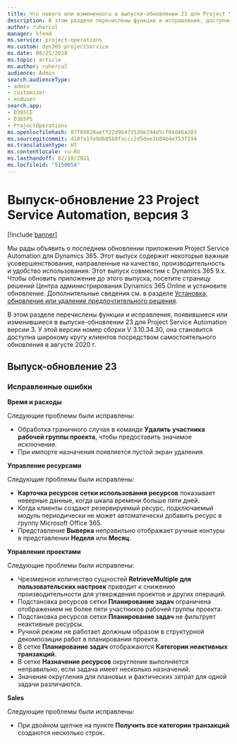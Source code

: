```yaml
---
title: Что нового или измененного в выпуске-обновлении 23 для Project Service Automation версии 3
description: В этом разделе перечислены функции и исправления, доступные в выпуске-обновлении 23 для Project Service Automation версии 3.
author: ruhercul
manager: kfend
ms.service: project-operations
ms.custom: dyn365-projectservice
ms.date: 08/25/2020
ms.topic: article
ms.author: ruhercul
audience: Admin
search.audienceType:
- admin
- customizer
- enduser
search.app:
- D365CE
- D365PS
- ProjectOperations
ms.openlocfilehash: 87f89828aeff22d9b473539e294d5cf04d46a203
ms.sourcegitcommit: 418fa1fe9d605b8faccc2d5dee1b04b4e753f194
ms.translationtype: HT
ms.contentlocale: ru-RU
ms.lasthandoff: 02/10/2021
ms.locfileid: "5150054"
---
```

# <a name="project-service-automation-update-release-23-v3"></a>Выпуск-обновление 23 Project Service Automation, версия 3

[!include [banner](../includes/psa-now-project-operations.md)]

Мы рады объявить о последнем обновлении приложения Project Service Automation для Dynamics 365. Этот выпуск содержит некоторые важные усовершенствования, направленные на качество, производительность и удобство использования. Этот выпуск совместим с Dynamics 365 9.x. Чтобы обновить приложение до этого выпуска, посетите страницу решений Центра администрирования Dynamics 365 Online и установите обновление. Дополнительные сведения см. в разделе [Установка, обновление или удаление предпочтительного решения](https://docs.microsoft.com/power-platform/admin/install-remove-preferred-solution).

В этом разделе перечислены функции и исправления, появившиеся или изменившиеся в выпуске-обновлении 23 для Project Service Automation версии 3. У этой версии номер сборки V 3.10.34.30, она становится доступна широкому кругу клиентов посредством самостоятельного обновления в августе 2020 г.

## <a name="update-release-23"></a>Выпуск-обновление 23

### <a name="bug-fixes"></a>Исправленные ошибки

**Время и расходы**

Следующие проблемы были исправлены:
- Обработка граничного случая в команде **Удалить участника рабочей группы проекта**, чтобы предоставить значимое исключение.
- При импорте назначения появляется пустой экран удаления.

**Управление ресурсами**

Следующие проблемы были исправлены:

- **Карточка ресурсов сетки использования ресурсов** показывает неверные данные, когда шкала времени больше пяти дней.
- Когда клиенты создают резервируемый ресурс, подключаемый модуль периодически не может автоматически добавить ресурс в группу Microsoft Office 365.
- Представление **Выверка** неправильно отображает ручные контуры в представлении **Неделя** или **Месяц**.

**Управление проектами**

Следующие проблемы были исправлены:

- Чрезмерное количество сущностей **RetrieveMultiple для пользовательских настроек** приводит к снижению производительности для утверждения проектов и других операций.
- Подстановка ресурсов сетки **Планирование задач** ограничена отображением не более пяти участников рабочей группы проекта. 
- Подстановка ресурсов сетки **Планирование задач** не фильтрует неактивные ресурсы.
- Ручной режим не работает должным образом в структурной декомпозиции работ в планировании проекта.
- В сетке **Планирование задач** отображаются **Категории неактивных транзакций**.
- В сетке **Назначение ресурсов** округление выполняется неправильно, если задача имеет несколько назначений.
- Значения округления для плановых и фактических затрат для одной задачи различаются.

**Sales**

Следующие проблемы были исправлены:

- При двойном щелчке на пункте **Получить все категории транзакций** создаются несколько строк.
